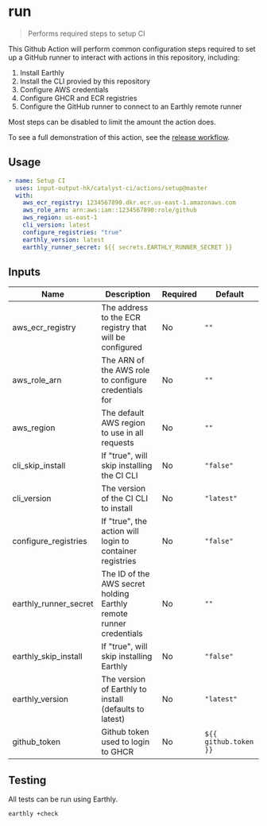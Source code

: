 # run

> Performs required steps to setup CI

This Github Action will perform common configuration steps required to set up a GitHub runner to interact with actions in this
repository, including:

1. Install Earthly
2. Install the CLI provied by this repository
3. Configure AWS credentials
4. Configure GHCR and ECR registries
5. Configure the GitHub runner to connect to an Earthly remote runner

Most steps can be disabled to limit the amount the action does.

To see a full demonstration of this action, see the [release workflow](../../.github/workflows/release.yml).

## Usage

```yaml
- name: Setup CI
  uses: input-output-hk/catalyst-ci/actions/setup@master
  with:
    aws_ecr_registry: 1234567890.dkr.ecr.us-east-1.amazonaws.com
    aws_role_arn: arn:aws:iam::1234567890:role/github
    aws_region: us-east-1
    cli_version: latest
    configure_registries: "true"
    earthly_version: latest
    earthly_runner_secret: ${{ secrets.EARTHLY_RUNNER_SECRET }}
```

## Inputs

| Name                  | Description                                                        | Required | Default               |
| --------------------- | ------------------------------------------------------------------ | -------- | --------------------- |
| aws_ecr_registry      | The address to the ECR registry that will be configured            | No       | `""`                  |
| aws_role_arn          | The ARN of the AWS role to configure credentials for               | No       | `""`                  |
| aws_region            | The default AWS region to use in all requests                      | No       | `""`                  |
| cli_skip_install      | If "true", will skip installing the CI CLI                         | No       | `"false"`             |
| cli_version           | The version of the CI CLI to install                               | No       | `"latest"`            |
| configure_registries  | If "true", the action will login to container registries           | No       | `"false"`             |
| earthly_runner_secret | The ID of the AWS secret holding Earthly remote runner credentials | No       | `""`                  |
| earthly_skip_install  | If "true", will skip installing Earthly                            | No       | `"false"`             |
| earthly_version       | The version of Earthly to install (defaults to latest)             | No       | `"latest"`            |
| github_token          | Github token used to login to GHCR                                 | No       | `${{ github.token }}` |

## Testing

All tests can be run using Earthly.

```bash
earthly +check
```

